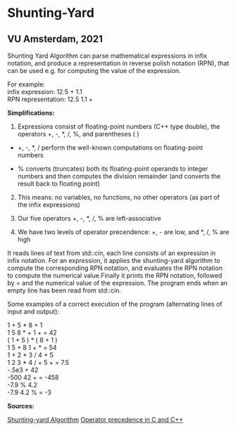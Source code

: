 # Shunting-Yard

## VU Amsterdam, 2021

Shunting Yard Algorithm can parse mathematical expressions in infix notation, and produce a representation in reverse polish notation (RPN), that can be used e.g. for computing the value of the expression.

For example: <br>
infix expression: 12.5 + 1.1 <br>
RPN representation: 12.5 1.1 + <br>


**Simplifications:**

1. Expressions consist of floating-point numbers (C++ type double), the operators +, -, *, /, %, and parentheses ( )

 * +, -, *, / perform the well-known computations on floating-point numbers

  * % converts (truncates) both its floating-point operands to integer numbers and then computes the division remainder (and converts the result back to floating point)

2. This means: no variables, no functions, no other operators (as part of the infix expressions)

3. Our five operators +, -, *, /, % are left-associative

4. We have two levels of operator precendence: +, - are low, and *, /, % are high

It reads lines of text from std::cin, each line consists of an expression in infix notation. For an expression, it applies the shunting-yard algorithm to compute the corresponding RPN notation, and evaluates the RPN notation to compute the numerical value.Finally it prints the RPN notation, followed by = and the numerical value of the expression. The program ends when an empty line has been read from std::cin.

Some examples of a correct execution of the program (alternating lines of input and output):

1 + 5 * 8 + 1\
1 5 8 * + 1 + = 42\
( 1 + 5 ) * ( 8 + 1 )\
1 5 + 8 1 + * = 54\
1 + 2 * 3 / 4 + 5\
1 2 3 * 4 / + 5 + = 7.5\
-.5e3 + 42\
-500 42 + = -458\
-7.9 % 4.2\
-7.9 4.2 % = -3

**Sources:**

[Shunting-yard Algorithm](https://en.wikipedia.org/wiki/Shunting-yard_algorithm)
[Operator precedence in C and C++](https://en.wikipedia.org/wiki/Operators_in_C_and_C%2B%2B#Operator_precedence)
